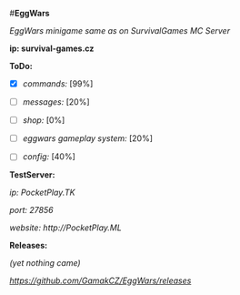 #**EggWars**


_EggWars minigame same as on SurvivalGames MC Server_

**ip: survival-games.cz**


__ToDo:__

- [x] _commands:_ [99%]

- [ ] _messages:_ [20%]

- [ ] _shop:_ [0%]

- [ ] _eggwars gameplay system:_ [20%]

- [ ] _config:_ [40%]



__TestServer:__

_ip: PocketPlay.TK_

_port: 27856_

_website: http://PocketPlay.ML_


__Releases:__

_(yet nothing came)_

_https://github.com/GamakCZ/EggWars/releases_
